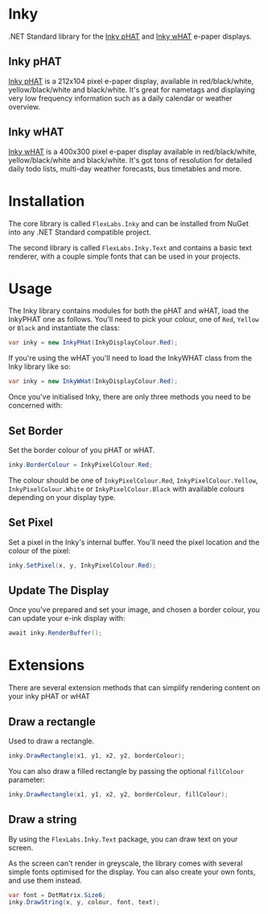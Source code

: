 # Inky

.NET Standard library for the [Inky pHAT](https://shop.pimoroni.com/products/inky-phat) and [Inky wHAT](https://shop.pimoroni.com/products/inky-what) e-paper displays.

## Inky pHAT

[Inky pHAT](https://shop.pimoroni.com/products/inky-phat) is a 212x104 pixel e-paper display, available in red/black/white, yellow/black/white and black/white. It's great for nametags and displaying very low frequency information such as a daily calendar or weather overview.


## Inky wHAT

[Inky wHAT](https://shop.pimoroni.com/products/inky-what) is a 400x300 pixel e-paper display available in red/black/white, yellow/black/white and black/white. It's got tons of resolution for detailed daily todo lists, multi-day weather forecasts, bus timetables and more.

# Installation

The core library is called `FlexLabs.Inky` and can be installed from NuGet into any .NET Standard compatible project.

The second library is called `FlexLabs.Inky.Text` and contains a basic text renderer, with a couple simple fonts that can be used in your projects.

# Usage

The Inky library contains modules for both the pHAT and wHAT, load the InkyPHAT one as follows. You'll need to pick your colour, one of `Red`, `Yellow` or `Black` and instantiate the class:

```csharp
var inky = new InkyPHat(InkyDisplayColour.Red);
```

If you're using the wHAT you'll need to load the InkyWHAT class from the Inky library like so:

```csharp
var inky = new InkyWHat(InkyDisplayColour.Red);
```

Once you've initialised Inky, there are only three methods you need to be concerned with:

## Set Border

Set the border colour of you pHAT or wHAT.

```csharp
inky.BorderColour = InkyPixelColour.Red;
```

The colour should be one of `InkyPixelColour.Red`, `InkyPixelColour.Yellow`, `InkyPixelColour.White` or `InkyPixelColour.Black` with available colours depending on your display type.

## Set Pixel

Set a pixel in the Inky's internal buffer. You'll need the pixel location and the colour of the pixel:

```csharp
inky.SetPixel(x, y, InkyPixelColour.Red);
```

## Update The Display

Once you've prepared and set your image, and chosen a border colour, you can update your e-ink display with:

```csharp
await inky.RenderBuffer();
```

# Extensions

There are several extension methods that can simplify rendering content on your inky pHAT or wHAT

## Draw a rectangle

Used to draw a rectangle.

```csharp
inky.DrawRectangle(x1, y1, x2, y2, borderColour);
```

You can also draw a filled rectangle by passing the optional `fillColour` parameter:

```csharp
inky.DrawRectangle(x1, y1, x2, y2, borderColour, fillColour);
```

## Draw a string

By using the `FlexLabs.Inky.Text` package, you can draw text on your screen.

As the screen can't render in greyscale, the library comes with several simple fonts optimised for the display. You can also create your own fonts, and use them instead.

```csharp
var font = DotMatrix.Size6;
inky.DrawString(x, y, colour, font, text);
```
